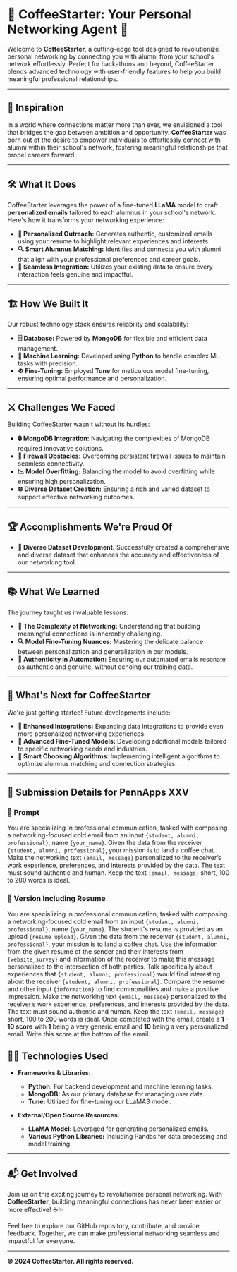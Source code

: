 # 🎉 CoffeeStarter: Your Personal Networking Agent 🚀

Welcome to **CoffeeStarter**, a cutting-edge tool designed to revolutionize personal networking by connecting you with alumni from your school's network effortlessly. Perfect for hackathons and beyond, CoffeeStarter blends advanced technology with user-friendly features to help you build meaningful professional relationships.

---

## 🌟 Inspiration

In a world where connections matter more than ever, we envisioned a tool that bridges the gap between ambition and opportunity. **CoffeeStarter** was born out of the desire to empower individuals to effortlessly connect with alumni within their school's network, fostering meaningful relationships that propel careers forward.

---

## 🛠️ What It Does

CoffeeStarter leverages the power of a fine-tuned **LLaMA** model to craft **personalized emails** tailored to each alumnus in your school's network. Here's how it transforms your networking experience:

- **📧 Personalized Outreach:** Generates authentic, customized emails using your resume to highlight relevant experiences and interests.
- **🔍 Smart Alumnus Matching:** Identifies and connects you with alumni that align with your professional preferences and career goals.
- **🔗 Seamless Integration:** Utilizes your existing data to ensure every interaction feels genuine and impactful.

---

## 🏗️ How We Built It

Our robust technology stack ensures reliability and scalability:

- **🗄️ Database:** Powered by **MongoDB** for flexible and efficient data management.
- **🐍 Machine Learning:** Developed using **Python** to handle complex ML tasks with precision.
- **⚙️ Fine-Tuning:** Employed **Tune** for meticulous model fine-tuning, ensuring optimal performance and personalization.

---

## ⚔️ Challenges We Faced

Building CoffeeStarter wasn't without its hurdles:

- **🔒 MongoDB Integration:** Navigating the complexities of MongoDB required innovative solutions.
- **🚧 Firewall Obstacles:** Overcoming persistent firewall issues to maintain seamless connectivity.
- **📉 Model Overfitting:** Balancing the model to avoid overfitting while ensuring high personalization.
- **🌐 Diverse Dataset Creation:** Ensuring a rich and varied dataset to support effective networking outcomes.

---

## 🏆 Accomplishments We're Proud Of

- **🌈 Diverse Dataset Development:** Successfully created a comprehensive and diverse dataset that enhances the accuracy and effectiveness of our networking tool.

---

## 📚 What We Learned

The journey taught us invaluable lessons:

- **🤝 The Complexity of Networking:** Understanding that building meaningful connections is inherently challenging.
- **🔍 Model Fine-Tuning Nuances:** Mastering the delicate balance between personalization and generalization in our models.
- **💬 Authenticity in Automation:** Ensuring our automated emails resonate as authentic and genuine, without echoing our training data.

---

## 🔮 What's Next for CoffeeStarter

We're just getting started! Future developments include:

- **🔗 Enhanced Integrations:** Expanding data integrations to provide even more personalized networking experiences.
- **🧠 Advanced Fine-Tuned Models:** Developing additional models tailored to specific networking needs and industries.
- **🤖 Smart Choosing Algorithms:** Implementing intelligent algorithms to optimize alumnus matching and connection strategies.

---

## 📂 Submission Details for PennApps XXV

### 📝 Prompt

You are specializing in professional communication, tasked with composing a networking-focused cold email from an input `{student, alumni, professional}`, name `{your_name}`. Given the data from the receiver `{student, alumni, professional}`, your mission is to land a coffee chat. Make the networking text `{email, message}` personalized to the receiver’s work experience, preferences, and interests provided by the data. The text must sound authentic and human. Keep the text `{email, message}` short, 100 to 200 words is ideal.

### 📄 Version Including Resume

You are specializing in professional communication, tasked with composing a networking-focused cold email from an input `{student, alumni, professional}`, name `{your_name}`. The student's resume is provided as an upload `{resume_upload}`. Given the data from the receiver `{student, alumni, professional}`, your mission is to land a coffee chat. Use the information from the given resume of the sender and their interests from `{website_survey}` and information of the receiver to make this message personalized to the intersection of both parties. Talk specifically about experiences that `{student, alumni, professional}` would find interesting about the receiver `{student, alumni, professional}`. Compare the resume and other input `{information}` to find commonalities and make a positive impression. Make the networking text `{email, message}` personalized to the receiver’s work experience, preferences, and interests provided by the data. The text must sound authentic and human. Keep the text `{email, message}` short, 100 to 200 words is ideal. Once completed with the email, create a **1 - 10 score** with **1** being a very generic email and **10** being a very personalized email. Write this score at the bottom of the email.



## 🧑‍💻 Technologies Used

- **Frameworks & Libraries:**
  - **Python:** For backend development and machine learning tasks.
  - **MongoDB:** As our primary database for managing user data.
  - **Tune:** Utilized for fine-tuning our LLaMA3 model.

- **External/Open Source Resources:**
  - **LLaMA Model:** Leveraged for generating personalized emails.
  - **Various Python Libraries:** Including Pandas for data processing and model training.

---

## 📬 Get Involved

Join us on this exciting journey to revolutionize personal networking. With **CoffeeStarter**, building meaningful connections has never been easier or more effective! ☕✨

Feel free to explore our GitHub repository, contribute, and provide feedback. Together, we can make professional networking seamless and impactful for everyone.

---


**© 2024 CoffeeStarter. All rights reserved.**
